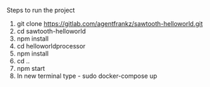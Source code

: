 Steps to run the project

1. git clone https://gitlab.com/agentfrankz/sawtooth-helloworld.git
2. cd sawtooth-helloworld
3. npm install
4. cd helloworldprocessor
5. npm install
6. cd ..
7. npm start
8. In new terminal type - sudo docker-compose up